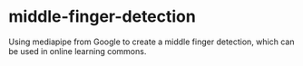 # middle-finger-detection
Using mediapipe from Google to create a middle finger detection, which can be used in online learning commons.

